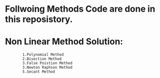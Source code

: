 # Follwoing Methods Code are done in this reposistory.
# Non Linear Method Solution:
            1.Polynomial Method
            2.Bisection Method
            3.False Poistion Method
            3.Newton Raphson Method
            5.Secant Method
                      
            
